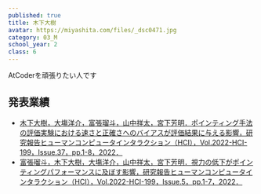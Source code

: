```yaml
---
published: true
title: 木下大樹
avatar: https://miyashita.com/files/_dsc0471.jpg
category: 03_M
school_year: 2
class: 6
---
```

AtCoderを頑張りたい人です



## 発表業績

* [木下大樹，大塲洋介，富張瑠斗，山中祥太，宮下芳明．ポインティング手法の評価実験における速さと正確さへのバイアスが評価結果に与える影響，研究報告ヒューマンコンピュータインタラクション（HCI），Vol.2022-HCI-199，Issue.37，pp.1-8，2022．](https://research.miyashita.com/papers/D253)
* [富張瑠斗，木下大樹，大塲洋介，山中祥太，宮下芳明．視力の低下がポインティングパフォーマンスに及ぼす影響，研究報告ヒューマンコンピュータインタラクション（HCI），Vol.2022-HCI-199，Issue.5，pp.1-7，2022．](https://research.miyashita.com/papers/D252)